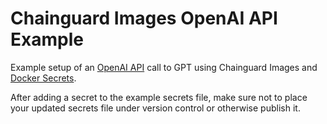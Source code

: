 # Chainguard Images OpenAI API Example

Example setup of an [OpenAI API](https://platform.openai.com/docs/quickstart) call to GPT using Chainguard Images and [Docker Secrets](https://docs.docker.com/engine/swarm/secrets/#about-secrets).

After adding a secret to the example secrets file, make sure not to place your updated secrets file under version control or otherwise publish it.
